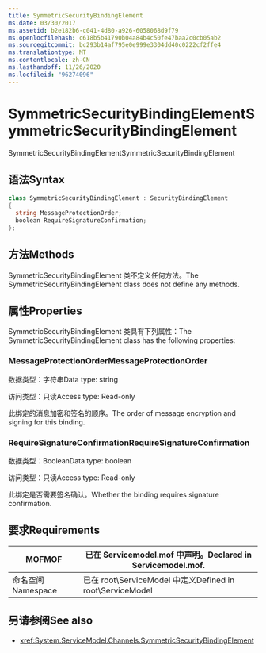 ```yaml
---
title: SymmetricSecurityBindingElement
ms.date: 03/30/2017
ms.assetid: b2e182b6-c041-4d80-a926-6058068d9f79
ms.openlocfilehash: c618b5b41790b04a84b4c50fe47baa2c0cb05ab2
ms.sourcegitcommit: bc293b14af795e0e999e3304dd40c0222cf2ffe4
ms.translationtype: MT
ms.contentlocale: zh-CN
ms.lasthandoff: 11/26/2020
ms.locfileid: "96274096"
---
```

# <a name="symmetricsecuritybindingelement"></a><span data-ttu-id="ce529-102">SymmetricSecurityBindingElement</span><span class="sxs-lookup"><span data-stu-id="ce529-102">SymmetricSecurityBindingElement</span></span>

<span data-ttu-id="ce529-103">SymmetricSecurityBindingElement</span><span class="sxs-lookup"><span data-stu-id="ce529-103">SymmetricSecurityBindingElement</span></span>  
  
## <a name="syntax"></a><span data-ttu-id="ce529-104">语法</span><span class="sxs-lookup"><span data-stu-id="ce529-104">Syntax</span></span>  
  
```csharp
class SymmetricSecurityBindingElement : SecurityBindingElement  
{  
  string MessageProtectionOrder;  
  boolean RequireSignatureConfirmation;  
};  
```  
  
## <a name="methods"></a><span data-ttu-id="ce529-105">方法</span><span class="sxs-lookup"><span data-stu-id="ce529-105">Methods</span></span>  

 <span data-ttu-id="ce529-106">SymmetricSecurityBindingElement 类不定义任何方法。</span><span class="sxs-lookup"><span data-stu-id="ce529-106">The SymmetricSecurityBindingElement class does not define any methods.</span></span>  
  
## <a name="properties"></a><span data-ttu-id="ce529-107">属性</span><span class="sxs-lookup"><span data-stu-id="ce529-107">Properties</span></span>  

 <span data-ttu-id="ce529-108">SymmetricSecurityBindingElement 类具有下列属性：</span><span class="sxs-lookup"><span data-stu-id="ce529-108">The SymmetricSecurityBindingElement class has the following properties:</span></span>  
  
### <a name="messageprotectionorder"></a><span data-ttu-id="ce529-109">MessageProtectionOrder</span><span class="sxs-lookup"><span data-stu-id="ce529-109">MessageProtectionOrder</span></span>  

 <span data-ttu-id="ce529-110">数据类型：字符串</span><span class="sxs-lookup"><span data-stu-id="ce529-110">Data type: string</span></span>  
  
 <span data-ttu-id="ce529-111">访问类型：只读</span><span class="sxs-lookup"><span data-stu-id="ce529-111">Access type: Read-only</span></span>  
  
 <span data-ttu-id="ce529-112">此绑定的消息加密和签名的顺序。</span><span class="sxs-lookup"><span data-stu-id="ce529-112">The order of message encryption and signing for this binding.</span></span>  
  
### <a name="requiresignatureconfirmation"></a><span data-ttu-id="ce529-113">RequireSignatureConfirmation</span><span class="sxs-lookup"><span data-stu-id="ce529-113">RequireSignatureConfirmation</span></span>  

 <span data-ttu-id="ce529-114">数据类型：Boolean</span><span class="sxs-lookup"><span data-stu-id="ce529-114">Data type: boolean</span></span>  
  
 <span data-ttu-id="ce529-115">访问类型：只读</span><span class="sxs-lookup"><span data-stu-id="ce529-115">Access type: Read-only</span></span>  
  
 <span data-ttu-id="ce529-116">此绑定是否需要签名确认。</span><span class="sxs-lookup"><span data-stu-id="ce529-116">Whether the binding requires signature confirmation.</span></span>  
  
## <a name="requirements"></a><span data-ttu-id="ce529-117">要求</span><span class="sxs-lookup"><span data-stu-id="ce529-117">Requirements</span></span>  
  
|<span data-ttu-id="ce529-118">MOF</span><span class="sxs-lookup"><span data-stu-id="ce529-118">MOF</span></span>|<span data-ttu-id="ce529-119">已在 Servicemodel.mof 中声明。</span><span class="sxs-lookup"><span data-stu-id="ce529-119">Declared in Servicemodel.mof.</span></span>|  
|---------|-----------------------------------|  
|<span data-ttu-id="ce529-120">命名空间</span><span class="sxs-lookup"><span data-stu-id="ce529-120">Namespace</span></span>|<span data-ttu-id="ce529-121">已在 root\ServiceModel 中定义</span><span class="sxs-lookup"><span data-stu-id="ce529-121">Defined in root\ServiceModel</span></span>|  
  
## <a name="see-also"></a><span data-ttu-id="ce529-122">另请参阅</span><span class="sxs-lookup"><span data-stu-id="ce529-122">See also</span></span>

- <xref:System.ServiceModel.Channels.SymmetricSecurityBindingElement>
